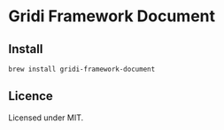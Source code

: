 # Gridi Framework Document

## Install
`brew install gridi-framework-document`

## Licence

Licensed under MIT.
